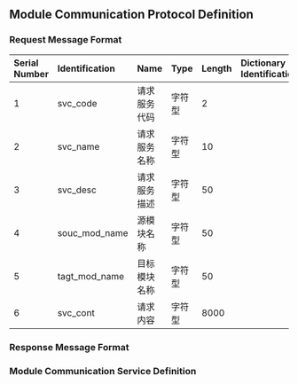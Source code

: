 ## Module Communication Protocol Definition  

### Request Message Format
| Serial Number | Identification | Name | Type | Length | Dictionary Identification |
| :----         | :----          | :----| :----| :----  | :----                     |
| 1 | svc_code | 请求服务代码  | 字符型 |  2  |         |
| 2 | svc_name | 请求服务名称  | 字符型 |  10 |         |
| 3 | svc_desc | 请求服务描述  | 字符型 |  50 |         |
| 4 | souc_mod_name | 源模块名称   | 字符型 |  50 |         |
| 5 | tagt_mod_name | 目标模块名称   | 字符型 |  50 |         |
| 6 | svc_cont |  请求内容     | 字符型 |  8000 |         |

### Response Message Format  
 
### Module Communication Service Definition
